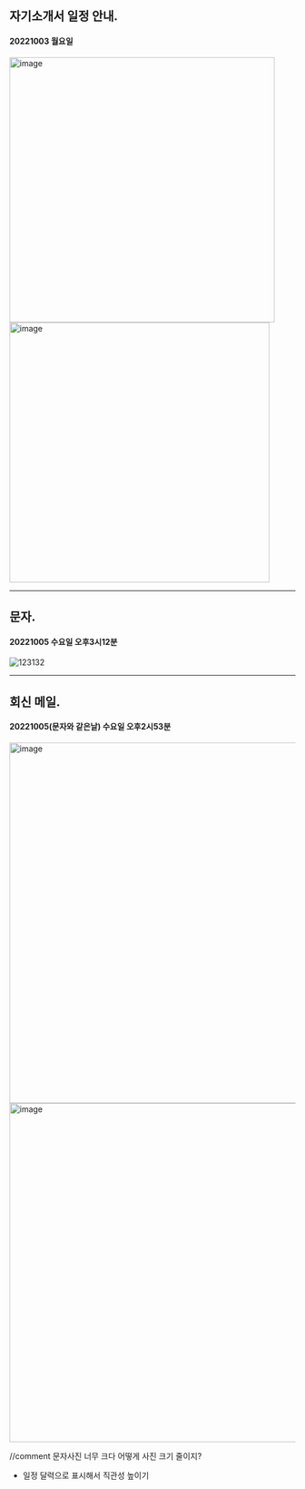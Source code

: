 

## 자기소개서 일정 안내.
#### 20221003 월요일
<img width="467" alt="image" src="https://user-images.githubusercontent.com/113709273/193997148-5ed79645-c086-40e0-919f-7c9bab1d79a6.png">


<img width="458" alt="image" src="https://user-images.githubusercontent.com/113709273/193997410-90703340-1c14-487a-84dd-85b53fd4fd6c.png">

---
## 문자. 
#### 20221005 수요일 오후3시12분

![123132](https://user-images.githubusercontent.com/113709273/193998166-e056ee06-089a-4f00-a79b-d35e672382ea.jpg)

---
## 회신 메일.
#### 20221005(문자와 같은날) 수요일 오후2시53분
<img width="635" alt="image" src="https://user-images.githubusercontent.com/113709273/193997805-39197c41-cb92-45f9-9441-0aa29c8e365e.png">


<img width="597" alt="image" src="https://user-images.githubusercontent.com/113709273/193997849-4a2f4b36-6695-4c49-9320-f98d928e260a.png">




//comment 문자사진 너무 크다 어떻게 사진 크기 줄이지?
+ 일정 달력으로 표시해서 직관성 높이기
